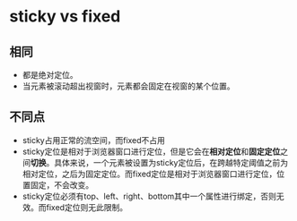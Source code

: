 # sticky vs fixed
## 相同
* 都是绝对定位。
* 当元素被滚动超出视窗时，元素都会固定在视窗的某个位置。

## 不同点
* sticky占用正常的流空间，而fixed不占用
* sticky定位是相对于浏览器窗口进行定位，但是它会在**相对定位**和**固定定位**之间**切换**。具体来说，一个元素被设置为sticky定位后，在跨越特定阈值之前为相对定位，之后为固定定位。而fixed定位是相对于浏览器窗口进行定位，位置固定，不会改变。
* sticky定位必须有top、left、right、bottom其中一个属性进行绑定，否则无效。而fixed定位则无此限制。